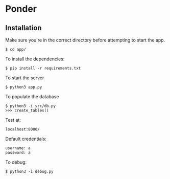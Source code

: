 # Ponder

## Installation
Make sure you're in the correct directory before attempting to start the app.

```
$ cd app/
```

To install the dependencies:

```
$ pip install -r requirements.txt
````
To start the server

```
$ python3 app.py
```

To populate the database
```
$ python3 -i src/db.py
>>> create_tables()
```

Test at:
```
localhost:8080/
```

Default credentials:
```
username: a
password: a
```

To debug:
```
$ python3 -i debug.py
```